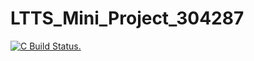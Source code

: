# LTTS_Mini_Project_304287

[![C Build Status.](https://github.com/Gaurav-Jain-1999/LTTS_Mini_Project_304287/actions/workflows/C_build.yml/badge.svg)](https://github.com/Gaurav-Jain-1999/LTTS_Mini_Project_304287/actions/workflows/C_build.yml)